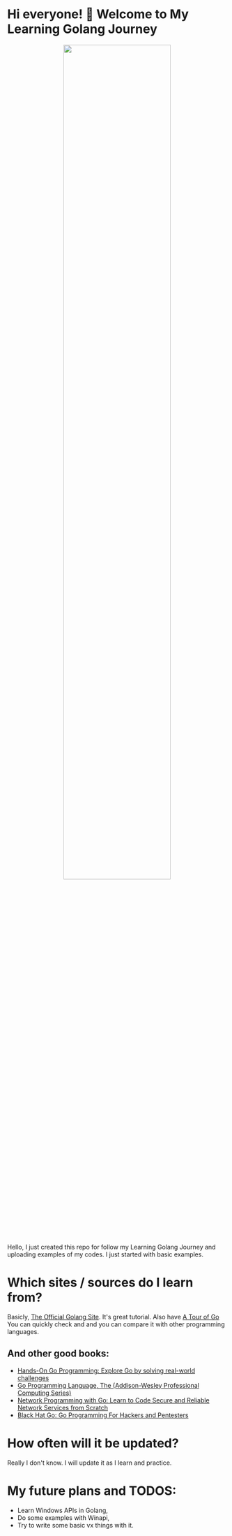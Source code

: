 # Hi everyone! 👋 Welcome to  My Learning Golang Journey

<p align="center"><img width="70%" src="https://raw.githubusercontent.com/malwarehenri/LearningGoJourney/main/img/go.jpg" /></p>


Hello, I just created this repo for follow my Learning Golang Journey and uploading examples of my codes.
I just started with basic examples.

# Which sites / sources do I learn from?

Basicly, [The Official Golang Site](https://golang.org/doc/).
It's great tutorial. Also have [A Tour of Go](https://tour.golang.org/) 
You can quickly check and and you can compare it with other programming languages.

## And other good books:

- [Hands-On Go Programming: Explore Go by solving real-world challenges](https://www.amazon.com/Hands-Go-Programming-real-world-challenges/dp/1789531756)
- [Go Programming Language, The (Addison-Wesley Professional Computing Series)](https://www.amazon.com/Programming-Language-Addison-Wesley-Professional-Computing/dp/0134190440)
- [Network Programming with Go: Learn to Code Secure and Reliable Network Services from Scratch](https://www.amazon.com/Network-Programming-Go-Adam-Woodbeck/dp/1718500882)
- [Black Hat Go: Go Programming For Hackers and Pentesters](https://www.amazon.com/Black-Hat-Go-Programming-Pentesters/dp/1593278659)

# How often will it be updated?

Really I don't know. I will update it as I learn and practice. 

# My future plans and TODOS:

- Learn Windows APIs in Golang,
- Do some examples with Winapi,
- Try to write some basic vx things with it.
